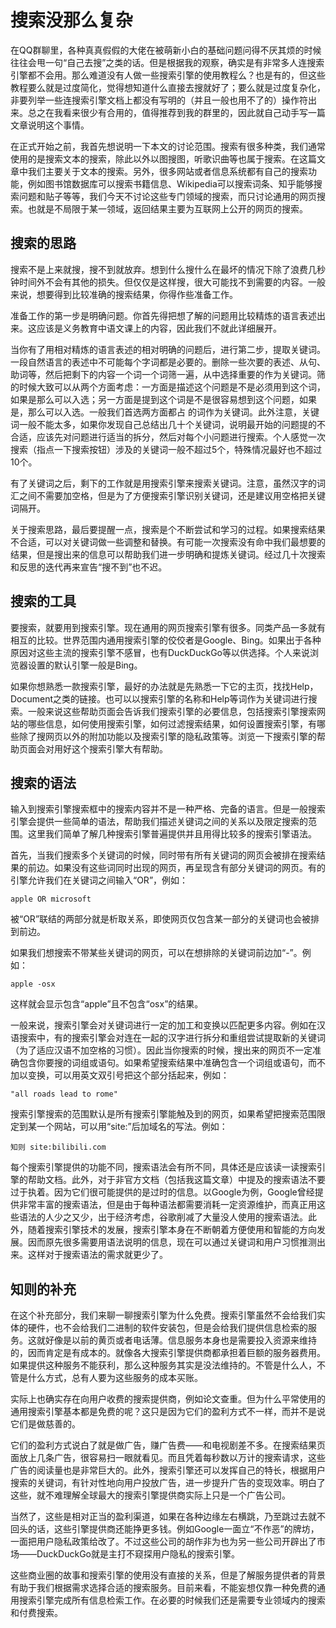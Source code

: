 # 搜索没那么复杂

在QQ群聊里，各种真真假假的大佬在被萌新小白的基础问题问得不厌其烦的时候往往会甩一句“自己去搜”之类的话。但是根据我的观察，确实是有非常多人连搜索引擎都不会用。那么难道没有人做一些搜索引擎的使用教程么？也是有的，但这些教程要么就是过度简化，觉得想知道什么直接去搜就好了；要么就是过度复杂化，非要列举一些连搜索引擎文档上都没有写明的（并且一般也用不了的）操作符出来。总之在我看来很少有合用的，值得推荐到我的群里的，因此就自己动手写一篇文章说明这个事情。

在正式开始之前，我首先想说明一下本文的讨论范围。搜索有很多种类，我们通常使用的是搜索文本的搜索，除此以外以图搜图，听歌识曲等也属于搜索。在这篇文章中我们主要关于文本的搜索。另外，很多网站或者信息系统都有自己的搜索功能，例如图书馆数据库可以搜索书籍信息、Wikipedia可以搜索词条、知乎能够搜索问题和贴子等等，我们今天不讨论这些专门领域的搜索，而只讨论通用的网页搜索。也就是不局限于某一领域，返回结果主要为互联网上公开的网页的搜索。

## 搜索的思路

搜索不是上来就搜，搜不到就放弃。想到什么搜什么在最坏的情况下除了浪费几秒钟时间外不会有其他的损失。但仅仅是这样搜，很大可能找不到需要的内容。一般来说，想要得到比较准确的搜索结果，你得作些准备工作。

准备工作的第一步是明确问题。你首先得把想了解的问题用比较精炼的语言表述出来。这应该是义务教育中语文课上的内容，因此我们不就此详细展开。

当你有了用相对精炼的语言表述的相对明确的问题后，进行第二步，提取关键词。一段自然语言的表述中不可能每个字词都是必要的。删除一些次要的表述、从句、助词等，然后把剩下的内容一个词一个词筛一遍，从中选择重要的作为关键词。筛的时候大致可以从两个方面考虑：一方面是描述这个问题是不是必须用到这个词，如果是那么可以入选；另一方面是提到这个词是不是很容易想到这个问题，如果是，那么可以入选。一般我们首选两方面都占 的词作为关键词。此外注意，关键词一般不能太多，如果你发现自己总结出几十个关键词，说明最开始的问题提的不合适，应该先对问题进行适当的拆分，然后对每个小问题进行搜索。个人感觉一次搜索（指点一下搜索按钮）涉及的关键词一般不超过5个，特殊情况最好也不超过10个。

有了关键词之后，剩下的工作就是用搜索引擎来搜索关键词。注意，虽然汉字的词汇之间不需要加空格，但是为了方便搜索引擎识别关键词，还是建议用空格把关键词隔开。

关于搜索思路，最后要提醒一点，搜索是个不断尝试和学习的过程。如果搜索结果不合适，可以对关键词做一些调整和替换。有可能一次搜索没有命中我们最想要的结果，但是搜出来的信息可以帮助我们进一步明确和提炼关键词。经过几十次搜索和反思的迭代再来宣告“搜不到”也不迟。

## 搜索的工具

要搜索，就要用到搜索引擎。现在通用的网页搜索引擎有很多。同类产品一多就有相互的比较。世界范围内通用搜索引擎的佼佼者是Google、Bing。如果出于各种原因对这些主流的搜索引擎不感冒，也有DuckDuckGo等以供选择。个人来说浏览器设置的默认引擎一般是Bing。

如果你想熟悉一款搜索引擎，最好的办法就是先熟悉一下它的主页，找找Help，Document之类的链接。也可以以搜索引擎的名称和Help等词作为关键词进行搜索。一般来说这些帮助页面会告诉我们搜索引擎的必要信息，包括搜索引擎搜索网站的哪些信息，如何使用搜索引擎，如何过滤搜索结果，如何设置搜索引擎，有哪些除了搜网页以外的附加功能以及搜索引擎的隐私政策等。浏览一下搜索引擎的帮助页面会对用好这个搜索引擎大有帮助。

## 搜索的语法

输入到搜索引擎搜索框中的搜索内容并不是一种严格、完备的语言。但是一般搜索引擎会提供一些简单的语法，帮助我们描述关键词之间的关系以及限定搜索的范围。这里我们简单了解几种搜索引擎普遍提供并且用得比较多的搜索引擎语法。

首先，当我们搜索多个关键词的时候，同时带有所有关键词的网页会被排在搜索结果的前边。如果没有这些词同时出现的网页，再呈现含有部分关键词的网页。有的引擎允许我们在关键词之间输入“OR”，例如：

```text
apple OR microsoft
```

被“OR”联结的两部分就是析取关系，即使网页仅包含某一部分的关键词也会被排到前边。

如果我们想搜索不带某些关键词的网页，可以在想排除的关键词前边加“-”。例如：

```text
apple -osx
```

这样就会显示包含“apple”且不包含“osx”的结果。

一般来说，搜索引擎会对关键词进行一定的加工和变换以匹配更多内容。例如在汉语搜索中，有的搜索引擎会对连在一起的汉字进行拆分和重组尝试提取新的关键词（为了适应汉语不加空格的习惯）。因此当你搜索的时候，搜出来的网页不一定准确包含你要搜的词组或语句。如果希望搜索结果中准确包含一个词组或语句，而不加以变换，可以用英文双引号把这个部分括起来，例如：

```text
"all roads lead to rome"
```

搜索引擎搜索的范围默认是所有搜索引擎能触及到的网页，如果希望把搜索范围限定到某一个网站，可以用“site:”后加域名的写法。例如：

```text
知则 site:bilibili.com
```

每个搜索引擎提供的功能不同，搜索语法会有所不同，具体还是应该读一读搜索引擎的帮助文档。此外，对于非官方文档（包括我这篇文章）中提及的搜索语法不要过于执着。因为它们很可能提供的是过时的信息。以Google为例，Google曾经提供非常丰富的搜索语法，但是由于每种语法都需要消耗一定资源维护，而真正用这些语法的人少之又少，出于经济考虑，谷歌削减了大量没人使用的搜索语法。此外，随着搜索引擎技术的发展，搜索引擎本身在不断朝着方便使用和智能的方向发展。因而原先很多需要用语法说明的信息，现在可以通过关键词和用户习惯推测出来。这样对于搜索语法的需求就更少了。

## 知则的补充

在这个补充部分，我们来聊一聊搜索引擎为什么免费。搜索引擎虽然不会给我们实体的硬件，也不会给我们二进制的软件安装包，但是会给我们提供信息检索的服务。这就好像是以前的黄页或者电话薄。信息服务本身也是需要投入资源来维持的，因而肯定是有成本的。就像各大搜索引擎提供商都承担着巨额的服务器费用。如果提供这种服务不能获利，那么这种服务其实是没法维持的。不管是什么人，不管是什么方式，总有人要为这些服务的成本买账。

实际上也确实存在向用户收费的搜索提供商，例如论文查重。但为什么平常使用的通用搜索引擎基本都是免费的呢？这只是因为它们的盈利方式不一样，而并不是说它们是做慈善的。

它们的盈利方式说白了就是做广告，赚广告费——和电视剧差不多。在搜索结果页面放上几条广告，很容易扫一眼就看见。而且凭着每秒数以万计的搜索请求，这些广告的阅读量也是非常巨大的。此外，搜索引擎还可以发挥自己的特长，根据用户搜索的关键词，有针对性地向用户投放广告，进一步提升广告的变现效率。明白了这些，就不难理解全球最大的搜索引擎提供商实际上只是一个广告公司。

当然了，这些是相对正当的盈利渠道，如果在各种边缘左右横跳，乃至跳过去就不回头的话，这些引擎提供商还能挣更多钱。例如Google一面立“不作恶”的牌坊，一面把用户隐私政策给改了。不过这些公司的胡作非为也为另一些公司开辟出了市场——DuckDuckGo就是主打不窥探用户隐私的搜索引擎。

这些商业圈的故事和搜索引擎的使用没有直接的关系，但是了解服务提供者的背景有助于我们根据需求选择合适的搜索服务。目前来看，不能妄想仅靠一种免费的通用搜索引擎完成所有信息检索工作。在必要的时候我们还是需要专业领域内的搜索和付费搜索。